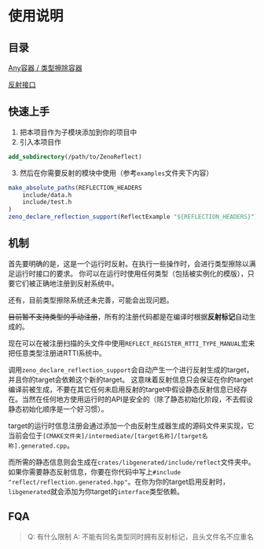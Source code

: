 # 使用说明

## 目录

[Any容器 / 类型擦除容器](reference/any-zh.md)

[反射接口](reference/type_api-zh.md)

## 快速上手

1. 把本项目作为子模块添加到你的项目中
2. 引入本项目作
```cmake
add_subdirectory(/path/to/ZenoReflect)
```
3. 然后在你需要反射的模块中使用（参考`examples`文件夹下内容）
```cmake
make_absolute_paths(REFLECTION_HEADERS 
    include/data.h
    include/test.h
) 
zeno_declare_reflection_support(ReflectExample "${REFLECTION_HEADERS}")
```

## 机制

首先要明确的是，这是一个运行时反射。在执行一些操作时，会进行类型擦除以满足运行时接口的要求。
你可以在运行时使用任何类型（包括被实例化的模版），只要它们被正确地注册到反射系统中。

还有，目前类型擦除系统还未完善，可能会出现问题。

<del>目前暂不支持类型的手动注册</del>，所有的注册代码都是在编译时根据**反射标记**自动生成的。

现在可以在被注册扫描的头文件中使用`REFLECT_REGISTER_RTTI_TYPE_MANUAL`宏来把任意类型注册进RTTI系统中。

调用`zeno_declare_reflection_support`会自动产生一个进行反射生成的target，并且你的target会依赖这个新的target。
这意味着反射信息只会保证在你的target编译前被生成，不要在其它任何未启用反射的target中假设静态反射信息已经存在。当然在任何地方使用运行时的API是安全的（除了静态初始化阶段，不去假设静态初始化顺序是一个好习惯）。

target的运行时信息注册会通过添加一个由反射生成器生成的源码文件来实现，它当前会位于`[CMAKE文件夹]/intermediate/[target名称]/[target名称].generated.cpp`。

而所需的静态信息则会生成在`crates/libgenerated/include/reflect`文件夹中。如果你需要静态反射信息，你要在你代码中写上`#include "reflect/reflection.generated.hpp"`。在你为你的target启用反射时，`libgenerated`就会添加为你target的`interface`类型依赖。

## FQA

> Q: 有什么限制
> A: 不能有同名类型同时拥有反射标记，且头文件名不应重名

